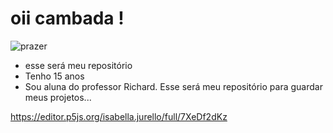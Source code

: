  # oii cambada !
![prazer](https://media4.giphy.com/media/v1.Y2lkPTc5MGI3NjExejllNGtobnFha3d6a2tyMjd2aWJlMzUxODZvbDVkeTJpcjJzNW16ayZlcD12MV9pbnRlcm5hbF9naWZfYnlfaWQmY3Q9Zw/H3YVOci4pyQx3THHAV/giphy.webp)
* esse será meu repositório
* Tenho 15 anos
* Sou aluna do professor Richard. Esse será meu repositório para guardar meus projetos...

https://editor.p5js.org/isabella.jurello/full/7XeDf2dKz
